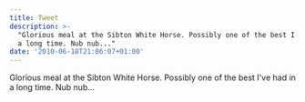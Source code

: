 ```yaml
---
title: Tweet
description: >-
  "Glorious meal at the Sibton White Horse. Possibly one of the best I've had in
  a long time. Nub nub..."
date: '2010-06-18T21:06:07+01:00'
---
```

Glorious meal at the Sibton White Horse. Possibly one of the best I've had in a long time. Nub nub...
